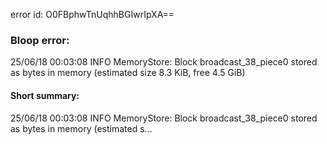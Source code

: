 error id: O0FBphwTnUqhhBGIwrIpXA==
### Bloop error:

25/06/18 00:03:08 INFO MemoryStore: Block broadcast_38_piece0 stored as bytes in memory (estimated size 8.3 KiB, free 4.5 GiB)
#### Short summary: 

25/06/18 00:03:08 INFO MemoryStore: Block broadcast_38_piece0 stored as bytes in memory (estimated s...